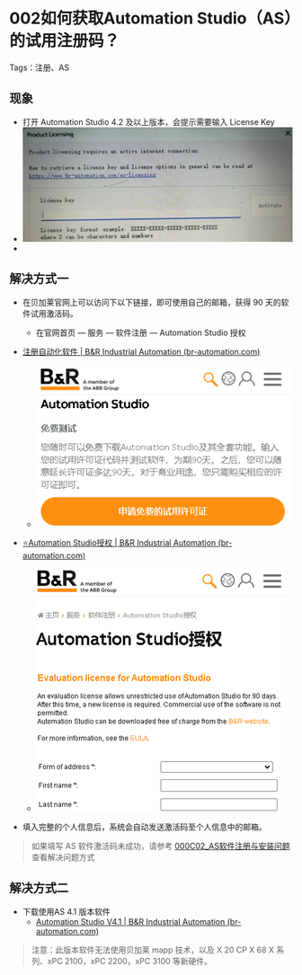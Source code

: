 # 002如何获取Automation Studio（AS）的试用注册码？
Tags：注册、AS

## 现象
- 打开 Automation Studio 4.2 及以上版本，会提示需要输入 License Key
- ![](FILES/002如何获取Automation%20Studio的试用注册码/image-20230616131954019.png)
- 
## 解决方式一
- 在贝加莱官网上可以访问下以下链接，即可使用自己的邮箱，获得 90 天的软件试用激活码。
    - 在官网首页 — 服务 — 软件注册 — Automation Studio 授权
- [注册自动化软件 | B&R Industrial Automation (br-automation.com)](https://www.br-automation.com/zh/service/software-registration/)
    - ![](FILES/002如何获取Automation%20Studio的试用注册码/image-20230616131102410.png)
- [⭐Automation Studio授权 | B&R Industrial Automation (br-automation.com)](https://www.br-automation.com/zh/service/software-registration/automation-studio-licensing/)

    - ![](FILES/002如何获取Automation%20Studio的试用注册码/image-20230616131139791.png)
- 填入完整的个人信息后，系统会自动发送激活码至个人信息中的邮箱。

> 如果填写 AS 软件激活码未成功，请参考 [000C02_AS软件注册与安装问题](../C02_AS软件注册与安装问题/000C02_AS软件注册与安装问题.md) 查看解决问题方式

## 解决方式二
- 下载使用AS 4.1 版本软件
    - [Automation Studio V4.1 | B&R Industrial Automation (br-automation.com)](https://www.br-automation.com/zh/downloads/software/automation-studio/automation-studio-41/automation-studio-v41/)
> 注意：此版本软件无法使用贝加莱 mapp 技术，以及 X 20 CP X 68 X 系列、xPC 2100，xPC 2200，xPC 3100 等新硬件。